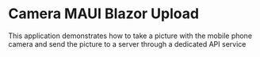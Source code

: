 # Camera MAUI Blazor Upload
This application demonstrates how to take a picture with the mobile phone camera and send the picture to a server through a dedicated API service
